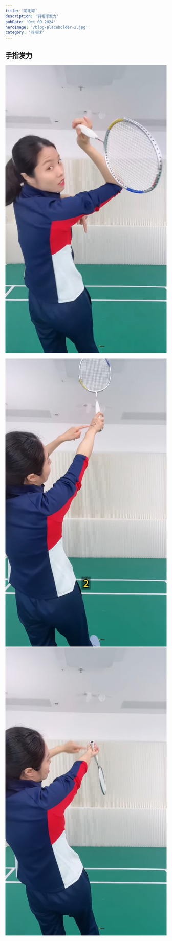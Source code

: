 ```yaml
---
title: '羽毛球'
description: '羽毛球发力'
pubDate: 'Oct 09 2024'
heroImage: '/blog-placeholder-2.jpg'
category: '羽毛球'
---
```


## 手指发力

![alt text](imgs/image.png)

![alt text](imgs/image-3.png)
![alt text](imgs/image-2.png)